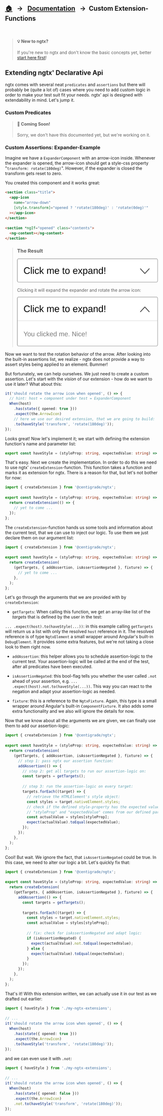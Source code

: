 [docs]: ./ngtx.md
[home]: ../README.md

## [🏠][home] &nbsp; → &nbsp; [Documentation][docs] &nbsp; → &nbsp;**Custom Extension-Functions**

&nbsp;

> #### 💡 New to ngtx?
>
> If you're new to ngtx and don't know the basic concepts yet, better
> [start here first][docs]!

## Extending ngtx' Declarative Api

ngtx comes with several neat `predicates` and `assertions` but there will probably be (quite a lot of) cases where you need to add custom logic in order to make your test suit fit your needs. ngtx' api is designed with extendability in mind. Let's jump it.

### Custom Predicates

> #### 🚧 Coming Soon!
>
> Sorry, we don't have this documented yet, but we're working on it.

### Custom Assertions: Expander-Example

Imagine we have a `ExpanderComponent` with an arrow-icon inside. Whenever the expander is opened, the arrow-icon should get a style-css property "`transform: rotate(180deg)`". However, if the expander is closed the transform gets reset to zero.

You created this component and it works great:

```html
<section class="title">
  <app-icon
    name="arrow-down"
    [style.transform]="opened ? 'rotate(180deg)' : 'rotate(0deg)'"
  ></app-icon>
</section>

<section *ngIf="opened" class="contents">
  <ng-content></ng-content>
</section>
```

> ### The Result
>
> ![Picture of the expander in collapsed state](./media/expander_collapsed.svg)
>
> Clicking it will expand the expander and rotate the arrow icon:
>
> ![Picture of the expander in opened state](./media/expander_opened.svg)

Now we want to test the rotation behavior of the arrow. After looking into the built-in assertions list, we realize - ngtx does not provide a way to assert styles being applied to an element. Bummer!

But fortunately, we can help ourselves. We just need to create a custom assertion. Let's start with the _vision_ of our extension - how do we want to use it later? What about this:

```ts
it('should rotate the arrow icon when opened', () => {
  // hint: host = component under test = ExpanderComponent
  When(host)
    .has(state({ opened: true }))
    .expect(the.ArrowIcon)
    // here we use our desired extension, that we are going to build:
    .to(haveStyle('transform', 'rotate(180deg)'));
});
```

Looks great! Now let's implement it; we start with defining the extension function's name and parameter list:

```ts
export const haveStyle = (styleProp: string, expectedValue: string) => {};
```

That's easy. Next we create the implementation. In order to do this we need to use ngtx' `createExtension`-function. This function takes a function and marks it as extension for ngtx. There is a reason for that, but let's not bother for now:

```ts
import { createExtension } from '@centigrade/ngtx';

export const haveStyle = (styleProp: string, expectedValue: string) => {
  return createExtension(() => {
    // yet to come ...
  });
};
```

The `createExtension`-function hands us some tools and information about the current test, that we can use to inject our logic. To use them we just declare them on our argument list:

```ts
import { createExtension } from '@centigrade/ngtx';

export const haveStyle = (styleProp: string, expectedValue: string) => {
  return createExtension(
    (getTargets, { addAssertion, isAssertionNegated }, fixture) => {
      // yet to come ...
    },
  );
};
```

Let's go through the arguments that we are provided with by `createExtension`:

- `getTargets`: When calling this function, we get an array-like list of the _targets_ that is defined by the user in the test:

`... .expect(host).to(haveStyle(...))`: in this example calling `getTargets` will return us a list with only the resolved `host` reference in it. The resolved reference is of type `NgtxElement` a small wrapper around Angular's built-in `DebugElement`. It provides some extra features, but we're not taking a close look to them right now.

- `addAssertion`: this helper allows you to schedule assertion-logic to the current test. Your assertion-logic will be called at the end of the test, after all predicates have been executed.

- `isAssertionNegated`: this bool-flag tells you whether the user called `.not` ahead of your assertion, e.g. `... .expect(host).not.to(haveStyle(...))`. This way you can react to the negation and adapt your assertion-logic as needed.

- `fixture`: this is a reference to the `NgtxFixture`. Again, this type is a small wrapper around Angular's built-in `ComponentFixture`. It also adds some extra functionality and we also will ignore the details for now.

Now that we know about all the arguments we are given, we can finally use them to add our assertion-logic:

```ts
import { createExtension } from '@centigrade/ngtx';

export const haveStyle = (styleProp: string, expectedValue: string) => {
  return createExtension(
    (getTargets, { addAssertion, isAssertionNegated }, fixture) => {
      // step 1: pass ngtx our assertion function:
      addAssertion(() => {
        // step 2: get all targets to run our assertion-logic on:
        const targets = getTargets();

        // step 3: run the assertion-logic on every target:
        targets.forEach((target) => {
          // retrieve the HTMLElement's style object:
          const styles = target.nativeElement.styles;
          // check if the defined style-property has the expected value:
          // "styleProp" and "expectedValue" comes from our defined parameters (line 3)
          const actualValue = styles[styleProp];
          expect(actualValue).toEqual(expectedValue);
        });
      });
    },
  );
};
```

Cool! But wait. We ignore the fact, that `isAssertionNegated` could be true. In this case, we need to alter our logic a bit. Let's quickly fix that:

```ts
import { createExtension } from '@centigrade/ngtx';

export const haveStyle = (styleProp: string, expectedValue: string) => {
  return createExtension(
    (getTargets, { addAssertion, isAssertionNegated }, fixture) => {
      addAssertion(() => {
        const targets = getTargets();

        targets.forEach((target) => {
          const styles = target.nativeElement.styles;
          const actualValue = styles[styleProp];

          // fix: check for isAssertionNegated and adapt logic:
          if (isAssertionNegated) {
            expect(actualValue).not.toEqual(expectedValue);
          } else {
            expect(actualValue).toEqual(expectedValue);
          }
        });
      });
    },
  );
};
```

That's it! With this extension written, we can actually use it in our test as we drafted out earlier:

```ts
import { haveStyle } from './my-ngtx-extensions';

// ...
it('should rotate the arrow icon when opened', () => {
  When(host)
    .has(state({ opened: true }))
    .expect(the.ArrowIcon)
    .to(haveStyle('transform', 'rotate(180deg)'));
});
```

and we can even use it with `.not`:

```ts
import { haveStyle } from './my-ngtx-extensions';

// ...
it('should rotate the arrow icon when opened', () => {
  When(host)
    .has(state({ opened: false }))
    .expect(the.ArrowIcon)
    .not.to(haveStyle('transform', 'rotate(180deg)'));
});
```

<!-- TODO: also explain how to use type-constraints to make extensions available for a specific TargetRef-type -->
